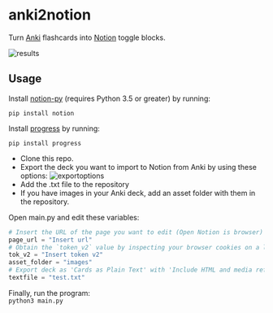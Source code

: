 # anki2notion

Turn [Anki](https://apps.ankiweb.net) flashcards into [Notion](https://www.notion.so) toggle blocks.

![results](https://media.giphy.com/media/zFW24gju13s7O1NhP7/giphy.gif)

## Usage

Install [notion-py](https://github.com/jamalex/notion-py) (requires Python 3.5 or greater) by running:

`pip install notion`

Install [progress](https://github.com/verigak/progress) by running:

`pip install progress`

* Clone this repo.
* Export the deck you want to import to Notion from Anki by using these options:
![exportoptions](https://i.imgur.com/StkX2KC.png)
* Add the .txt file to the repository
* If you have images in your Anki deck, add an asset folder with them in the repository.

Open main.py and edit these variables: <br>
```Python
# Insert the URL of the page you want to edit (Open Notion is browser)
page_url = "Insert url"
# Obtain the `token_v2` value by inspecting your browser cookies on a logged-in (non-guest) session on Notion.so
tok_v2 = "Insert token v2"
asset_folder = "images"
# Export deck as 'Cards as Plain Text' with 'Include HTML and media references' ticked
textfile = "test.txt"
```

Finally, run the program: <br>
`python3 main.py`
